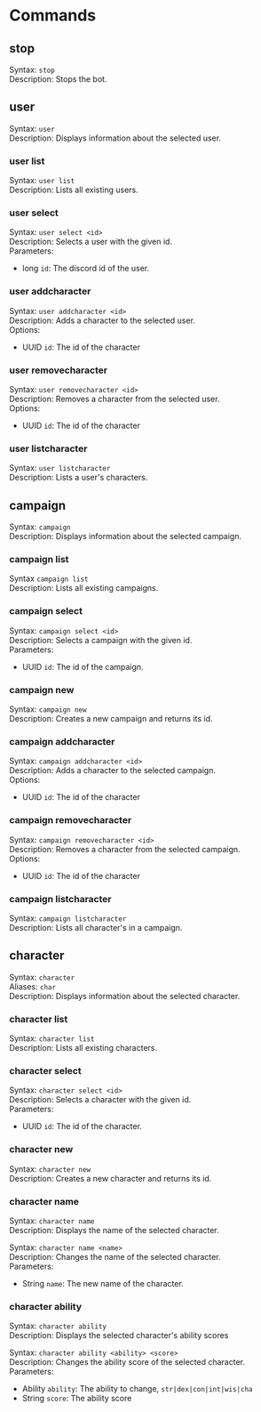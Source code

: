 # Commands

## stop

Syntax: `stop`<br>
Description: Stops the bot.<br>

## user

Syntax: `user`<br>
Description: Displays information about the selected user.<br>

### user list

Syntax: `user list`<br>
Description: Lists all existing users.<br>

### user select

Syntax: `user select <id>`<br>
Description: Selects a user with the given id.<br>
Parameters:
- long `id`: The discord id of the user.

### user addcharacter

Syntax: `user addcharacter <id>`<br>
Description: Adds a character to the selected user.<br>
Options:
- UUID `id`: The id of the character

### user removecharacter

Syntax: `user removecharacter <id>`<br>
Description: Removes a character from the selected user.<br>
Options:
- UUID `id`: The id of the character

### user listcharacter

Syntax: `user listcharacter`<br>
Description: Lists a user's characters. <br>

## campaign

Syntax: `campaign`<br>
Description: Displays information about the selected campaign.<br>

### campaign list

Syntax `campaign list`<br>
Description: Lists all existing campaigns.<br>

### campaign select

Syntax: `campaign select <id>`<br>
Description: Selects a campaign with the given id.<br>
Parameters:
- UUID `id`: The id of the campaign.

### campaign new

Syntax: `campaign new`<br>
Description: Creates a new campaign and returns its id.

### campaign addcharacter

Syntax: `campaign addcharacter <id>`<br>
Description: Adds a character to the selected campaign.<br>
Options:
- UUID `id`: The id of the character

### campaign removecharacter

Syntax: `campaign removecharacter <id>`<br>
Description: Removes a character from the selected campaign.<br>
Options:
- UUID `id`: The id of the character

### campaign listcharacter

Syntax: `campaign listcharacter`<br>
Description: Lists all character's in a campaign. <br>

## character

Syntax: `character`<br>
Aliases: `char`<br>
Description: Displays information about the selected character.<br>

### character list

Syntax: `character list`<br>
Description: Lists all existing characters.<br>

### character select

Syntax: `character select <id>`<br>
Description: Selects a character with the given id.<br>
Parameters:
- UUID `id`: The id of the character.

### character new

Syntax: `character new`<br>
Description: Creates a new character and returns its id.

### character name

Syntax: `character name`<br>
Description: Displays the name of the selected character.<br>

Syntax: `character name <name>`<br>
Description: Changes the name of the selected character.<br>
Parameters:
- String `name`: The new name of the character.

### character ability

Syntax: `character ability`<br>
Description: Displays the selected character's ability scores

Syntax: `character ability <ability> <score>`<br>
Description: Changes the ability score of the selected character.<br>
Parameters:
- Ability `ability`: The ability to change, `str|dex|con|int|wis|cha`
- String `score`: The ability score
